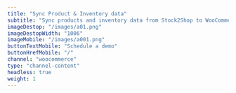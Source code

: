 ```yaml
---
title: "Sync Product & Inventory data"
subtitle: "Sync products and inventory data from Stock2Shop to WooCommerce"
imageDestop: "/images/a01.png"
imageDestopWidth: "1006"
imageMobile: "/images/a001.png"
buttonTextMobile: "Schedule a demo"
buttonHrefMobile: "/"
channel: "woocommerce"
type: "channel-content"
headless: true
weight: 1
---
```

